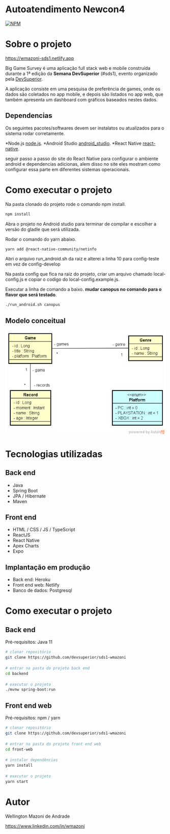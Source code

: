 # Autoatendimento Newcon4
[![NPM](https://img.shields.io/npm/l/react)](https://github.com/devsuperior/sds1-wmazoni/blob/master/LICENSE)

# Sobre o projeto

https://wmazoni-sds1.netlify.app

Big Game Survey é uma aplicação full stack web e mobile construída durante a 1ª edição da **Semana DevSuperior** (#sds1), evento organizado pela [DevSuperior](https://devsuperior.com "Site da DevSuperior").

A aplicação consiste em uma pesquisa de preferência de games, onde os dados são coletados no app mobile, e depois são listados no app web, que também apresenta um dashboard com gráficos baseados nestes dados.

## Dependencias

Os seguintes pacotes/softwares devem ser instalatos ou atualizados para o sistema rodar corretamente.

*Node.js
    [node.js](https://nodejs.org/en/).
*Android Studio
    [android_studio](https://developer.android.com/studio).
*React Native
    [react-native](https://reactnative.dev/docs/environment-setup).

seguir passo a passo do site do React Native para configurar o ambiente android e dependencias adicionas, alem disso no site eles mostram como configurar essa parte em diferentes sistemas operacionais.

# Como executar o projeto
Na pasta clonado do projeto rode o comando npm install.

```bash
npm install
```
Abra o projeto no Android studio para terminar de compilar e escolher a versão do gladle que será utilizada.

Rodar o comando do yarn abaixo.

```bash
yarn add @react-native-community/netinfo
```
Abri o arquivo run_android.sh da raiz e alterei a linha 10 para config-teste em vez de config-develop

Na pasta config que fica na raiz do projeto, criar um arquivo chamado local-config.js e copiar o codigo do local-config.example.js.

Executar a linha de comando a baixo. **mudar canopus no comando para o flavor que será testado**.

```bash
./run_android.sh canopus
```

## Modelo conceitual
![Modelo Conceitual](https://github.com/acenelio/assets/raw/main/sds1/modelo-conceitual.png)

# Tecnologias utilizadas
## Back end
- Java
- Spring Boot
- JPA / Hibernate
- Maven
## Front end
- HTML / CSS / JS / TypeScript
- ReactJS
- React Native
- Apex Charts
- Expo
## Implantação em produção
- Back end: Heroku
- Front end web: Netlify
- Banco de dados: Postgresql

# Como executar o projeto

## Back end
Pré-requisitos: Java 11

```bash
# clonar repositório
git clone https://github.com/devsuperior/sds1-wmazoni

# entrar na pasta do projeto back end
cd backend

# executar o projeto
./mvnw spring-boot:run
```

## Front end web
Pré-requisitos: npm / yarn

```bash
# clonar repositório
git clone https://github.com/devsuperior/sds1-wmazoni

# entrar na pasta do projeto front end web
cd front-web

# instalar dependências
yarn install

# executar o projeto
yarn start
```

# Autor

Wellington Mazoni de Andrade

https://www.linkedin.com/in/wmazoni

